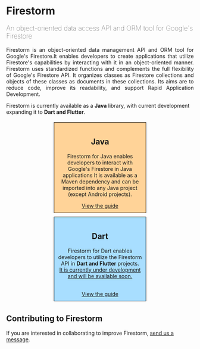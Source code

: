 # Firestorm

<p style="font-size: large; font-weight: lighter">An object-oriented data access API and ORM tool for Google's Firestore</p>

<p style="text-align: justify">
Firestorm is an object-oriented data management API and ORM tool for Google's Firestore.It enables developers to create 
applications that utilize Firestore's capabilities by interacting with it in an object-oriented manner. Firestorm uses
 standardized functions and complements the full flexibility of Google's Firestore API. It organizes classes as Firestore
  collections and objects of these classes as documents in these collections. Its aims are to reduce code, 
  improve its readability, and support Rapid Application Development.
</p>

<p>
 Firestorm is currently available as a <b>Java</b> library, with current development expanding it to <b>Dart and Flutter</b>.
</p>

<div style="text-align: center;">
    <div style="width: 45%; border: 1px solid black; padding: 10px; margin: 1%; display: inline-block; background-color: #ffd398;">
        <h2>Java</h2>
        <p>
            Firestorm for Java enables developers to interact with Google's Firestore in Java applications
            It is available as a Maven dependency and can be imported into any Java project (except Android projects).
        </p>
        <a href="firestorm-java/java-api-guide.md">View the guide</a>
    </div>
    <div style="width: 45%; border: 1px solid black; padding: 10px; margin: 1%; display: inline-block; background-color: #a8deff;">
            <h2>Dart</h2>
            <p>
                Firestorm for Dart enables developers to utilize the Firestorm API in <b>Dart and Flutter</b> projects.<br/>
                <u>It is currently under development and will be available soon.</u> <br/><br/>
            </p>
            <a href="firestorm-dart/dart-api-guide.md">View the guide</a>
        </div>
</div>


## Contributing to Firestorm

If you are interested in collaborating to improve Firestorm, [send us a message](mailto:raylabzg@gmail.com).